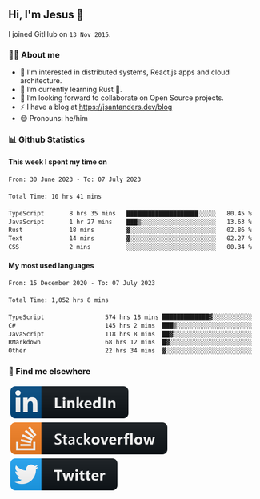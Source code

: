 ## Hi, I'm Jesus 👋

I joined GitHub on `13 Nov 2015`.

<!-- Talking about you -->

### 👨‍💻 About me

- 👦 I'm interested in distributed systems, React.js apps and cloud architecture.
- 🌱 I’m currently learning Rust 🦀.
- 👯 I’m looking forward to collaborate on Open Source projects.
- ⚡️ I have a blog at <https://jsantanders.dev/blog>
- 😄 Pronouns: he/him

### 📊 Github Statistics

#### This week I spent my time on

<!--START_SECTION:weekly-->

```txt
From: 30 June 2023 - To: 07 July 2023

Total Time: 10 hrs 41 mins

TypeScript       8 hrs 35 mins   ████████████████████░░░░░   80.45 %
JavaScript       1 hr 27 mins    ███▒░░░░░░░░░░░░░░░░░░░░░   13.63 %
Rust             18 mins         ▓░░░░░░░░░░░░░░░░░░░░░░░░   02.86 %
Text             14 mins         ▓░░░░░░░░░░░░░░░░░░░░░░░░   02.27 %
CSS              2 mins          ░░░░░░░░░░░░░░░░░░░░░░░░░   00.34 %
```

<!--END_SECTION:weekly-->

#### My most used languages

<!--START_SECTION:alltime-->

```txt
From: 15 December 2020 - To: 07 July 2023

Total Time: 1,052 hrs 8 mins

TypeScript                 574 hrs 18 mins █████████████▓░░░░░░░░░░░   54.58 %
C#                         145 hrs 2 mins  ███▒░░░░░░░░░░░░░░░░░░░░░   13.79 %
JavaScript                 118 hrs 8 mins  ██▓░░░░░░░░░░░░░░░░░░░░░░   11.23 %
RMarkdown                  68 hrs 12 mins  █▓░░░░░░░░░░░░░░░░░░░░░░░   06.48 %
Other                      22 hrs 34 mins  ▓░░░░░░░░░░░░░░░░░░░░░░░░   02.15 %
```

<!--END_SECTION:alltime-->

### 📢 Find me elsewhere

<p>
  <a target="_blank" href="https://linkedin.com/in/jsantanders">
    <img src="https://github.com/jsantanders/jsantanders/blob/master/img/linkedin.svg" alt="LinkedIn" style="vertical-align:top; margin:4px">
  </a>
  
  <a target="_blank" href="https://stackoverflow.com/users/7318331/jesus-santander">
    <img src="https://github.com/jsantanders/jsantanders/blob/master/img/stackoverflow.svg" alt="StackOverflow" style="vertical-align:top; margin:4px">
  </a>
  
  <a target="_blank" href="http://twitter.com/jsantanders">
    <img src="https://github.com/jsantanders/jsantanders/blob/master/img/twitter.svg" alt="Twitter" style="vertical-align:top; margin:4px">
  </a>
</p>
